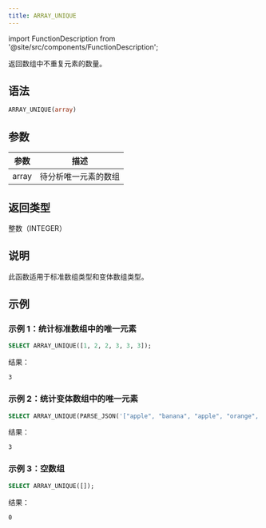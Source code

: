 ```yaml
---
title: ARRAY_UNIQUE
---
```

import FunctionDescription from '@site/src/components/FunctionDescription';

<FunctionDescription description="引入或更新于：v1.2.762"/>

返回数组中不重复元素的数量。

## 语法

```sql
ARRAY_UNIQUE(array)
```

## 参数

| 参数   | 描述                 |
|--------|----------------------|
| array  | 待分析唯一元素的数组 |

## 返回类型

整数（INTEGER）

## 说明

此函数适用于标准数组类型和变体数组类型。

## 示例

### 示例 1：统计标准数组中的唯一元素

```sql
SELECT ARRAY_UNIQUE([1, 2, 2, 3, 3, 3]);
```

结果：

```
3
```

### 示例 2：统计变体数组中的唯一元素

```sql
SELECT ARRAY_UNIQUE(PARSE_JSON('["apple", "banana", "apple", "orange", "banana"]'));
```

结果：

```
3
```

### 示例 3：空数组

```sql
SELECT ARRAY_UNIQUE([]);
```

结果：

```
0
```
